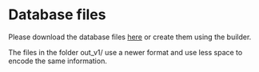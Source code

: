 # Database files

Please download the database files [here](https://files.bertold.org/zd/db.zip) or create them using the builder. 

The files in the folder out\_v1/ use a newer format and use less space to encode the same information.
